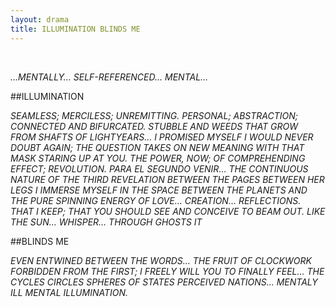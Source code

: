 ```yaml
---
layout: drama
title: ILLUMINATION BLINDS ME
---
```


<br>

_…MENTALLY… SELF-REFERENCED… MENTAL…_

##ILLUMINATION

_SEAMLESS; MERCILESS; UNREMITTING. PERSONAL; ABSTRACTION; CONNECTED AND BIFURCATED. STUBBLE AND WEEDS THAT GROW FROM SHAFTS OF LIGHTYEARS… I PROMISED MYSELF I WOULD NEVER DOUBT AGAIN; THE QUESTION TAKES ON NEW MEANING WITH THAT MASK STARING UP AT YOU. THE POWER, NOW; OF COMPREHENDING EFFECT; REVOLUTION. PARA EL SEGUNDO VENIR… THE CONTINUOUS NATURE OF THE THIRD REVELATION BETWEEN THE PAGES BETWEEN HER LEGS I IMMERSE MYSELF IN THE SPACE BETWEEN THE PLANETS AND THE PURE SPINNING ENERGY OF LOVE… CREATION… REFLECTIONS. THAT I KEEP; THAT YOU SHOULD SEE AND CONCEIVE TO BEAM OUT. LIKE THE SUN… WHISPER… THROUGH GHOSTS IT_

##BLINDS ME

_EVEN ENTWINED BETWEEN THE WORDS… THE FRUIT OF CLOCKWORK FORBIDDEN FROM THE FIRST; I FREELY WILL YOU TO FINALLY FEEL… THE CYCLES CIRCLES SPHERES OF STATES PERCEIVED NATIONS… MENTALY ILL MENTAL ILLUMINATION._
